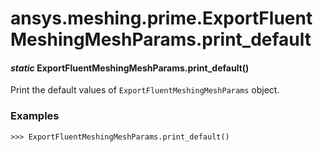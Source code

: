 <a id="ansys-meshing-prime-exportfluentmeshingmeshparams-print-default"></a>

# ansys.meshing.prime.ExportFluentMeshingMeshParams.print_default

<a id="ansys.meshing.prime.ExportFluentMeshingMeshParams.print_default"></a>

#### *static* ExportFluentMeshingMeshParams.print_default()

Print the default values of `ExportFluentMeshingMeshParams` object.

### Examples

```pycon
>>> ExportFluentMeshingMeshParams.print_default()
```

<!-- !! processed by numpydoc !! -->
